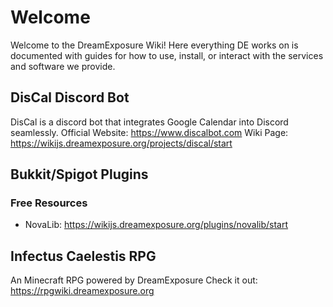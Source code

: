 <!-- TITLE: Home -->
<!-- SUBTITLE: A quick summary of Home -->

# Welcome
Welcome to the DreamExposure Wiki! Here everything DE works on is  documented with guides for how to use, install, or interact with the services and software we provide.

## DisCal Discord Bot
DisCal is a discord bot that integrates Google Calendar into Discord seamlessly.
Official Website: https://www.discalbot.com
Wiki Page: https://wikijs.dreamexposure.org/projects/discal/start

## Bukkit/Spigot Plugins
### Free Resources
* NovaLib: https://wikijs.dreamexposure.org/plugins/novalib/start

## Infectus Caelestis RPG
An Minecraft RPG powered by DreamExposure
Check it out: https://rpgwiki.dreamexposure.org